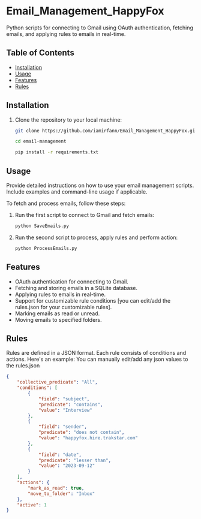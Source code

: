 # Email_Management_HappyFox

Python scripts for connecting to Gmail using OAuth authentication, fetching emails, and applying rules to emails in real-time.


## Table of Contents

- [Installation](#installation)
- [Usage](#usage)
- [Features](#features)
- [Rules](#rules)


## Installation

1. Clone the repository to your local machine:

    ```bash
    git clone https://github.com/iamirfann/Email_Management_HappyFox.git

    cd email-management

    pip install -r requirements.txt


## Usage

Provide detailed instructions on how to use your email management scripts. Include examples and command-line usage if applicable.

To fetch and process emails, follow these steps:

1. Run the first script to connect to Gmail and fetch emails:

    ```bash
    python SaveEmails.py

2. Run the second script to process, apply rules and perform action:

    ```bash
    python ProcessEmails.py


## Features

- OAuth authentication for connecting to Gmail.
- Fetching and storing emails in a SQLite database.
- Applying rules to emails in real-time.
- Support for customizable rule conditions [you can edit/add the rules.json for your customizable rules].
- Marking emails as read or unread.
- Moving emails to specified folders.


## Rules

Rules are defined in a JSON format. Each rule consists of conditions and actions. Here's an example:
You can manually edit/add any json values to the rules.json 

```json
{
    "collective_predicate": "All",
    "conditions": [
        {
            "field": "subject",
            "predicate": "contains",
            "value": "Interview"
        },
        {
            "field": "sender",
            "predicate": "does not contain",
            "value": "happyfox.hire.trakstar.com"
        },
        {
            "field": "date",
            "predicate": "lesser than",
            "value": "2023-09-12"
        }
    ],
    "actions": {
        "mark_as_read": true,
        "move_to_folder": "Inbox"
    },
    "active": 1
}
